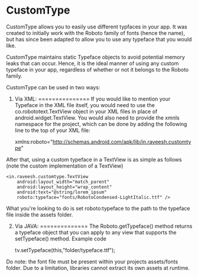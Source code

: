 CustomType
==========

CustomType allows you to easily use different typfaces in your app. It was created to initially work with the Roboto family of fonts (hence the name), but has since been adapted to allow you to use any typeface that you would like.

CustomType maintains static Typeface objects to avoid potential memory leaks that can occur. Hence, it is the ideal manner of using any custom typeface in your app, regardless of whether or not it belongs to the Roboto family.

CustomType can be used in two ways:
1. Via XML:
===============
If you would like to mention your Typeface in the XML file itself, you would need to use the co.robototext.TextView object in your XML files in place of android.widget.TextView. You would also need to provide the xmnls namespace for the project, which can be done by adding the following line to the top of your XML file:

    xmlns:roboto="http://schemas.android.com/apk/lib/in.raveesh.customtype"

After that, using a custom typeface in a TextView is as simple as follows (note the custom implementation of a TextView)

    <in.raveesh.customtype.TextView
        android:layout_width="match_parent"
        android:layout_height="wrap_content"
        android:text="@string/lorem_ipsum"
        roboto:typeface="fonts/RobotoCondensed-LightItalic.ttf" />
    
What you're looking to do is set roboto:typeface to the path to the typeface file inside the assets folder.

2. Via JAVA:
==============
The Roboto.getTypeface() method returns a typeface object that you can apply to any view that supports the setTypeface() method. Example code

    tv.setTypeface(this,"folder/typeface.ttf");
    

Do note: the font file must be present within your projects assets/fonts folder. Due to a limitation, libraries cannot extract its own assets at runtime.
